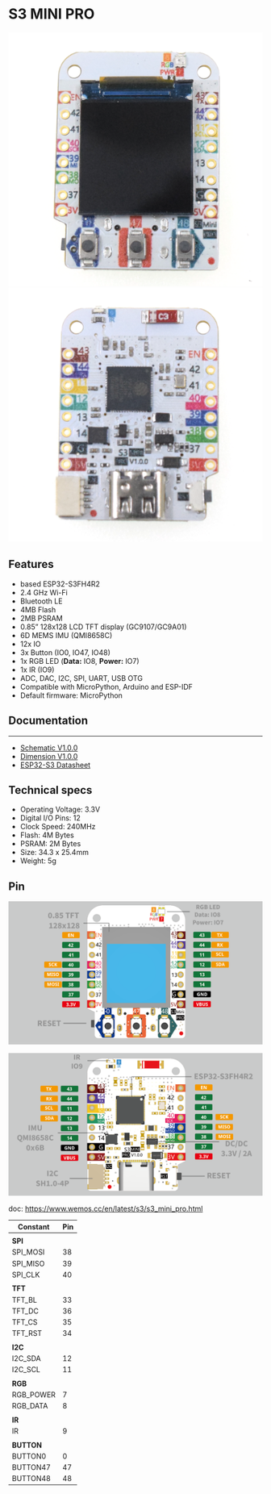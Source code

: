 # S3 MINI PRO

![](s3_mini_pro_v1.0.0_1_16x16.png) ![](s3_mini_pro_v1.0.0_2_16x16.png)

## Features

* based ESP32-S3FH4R2
* 2.4 GHz Wi-Fi
* Bluetooth LE
* 4MB Flash
* 2MB PSRAM
* 0.85” 128x128 LCD TFT display (GC9107/GC9A01)
* 6D MEMS IMU (QMI8658C)
* 12x IO
* 3x Button (IO0, IO47, IO48)
* 1x RGB LED (**Data:** IO8, **Power:** IO7)
* 1x IR (IO9)
* ADC, DAC, I2C, SPI, UART, USB OTG
* Compatible with MicroPython, Arduino and ESP-IDF
* Default firmware: MicroPython

## Documentation
----------------------

* [Schematic V1.0.0](sch_s3_mini_pro_v1.0.0.pdf)
* [Dimension V1.0.0](dim_s3_mini_pro_v1.0.0.pdf)
* [ESP32-S3 Datasheet](esp32-s3_datasheet_en.pdf)


## Technical specs

* Operating Voltage: 3.3V  
* Digital I/O Pins: 12
* Clock Speed:  240MHz
* Flash: 4M Bytes 
* PSRAM: 2M Bytes
* Size: 34.3 x 25.4mm
* Weight: 5g

## Pin

![](s3_mini_pro_v1.0.0_4_16x9.png)

![](s3_mini_pro_v1.0.0_5_16x9.png)

doc: https://www.wemos.cc/en/latest/s3/s3_mini_pro.html

| Constant  | Pin  |
|-----------|------|
|           |      |
| **SPI**   |      |
| SPI_MOSI  | 38   |
| SPI_MISO  | 39   |
| SPI_CLK   | 40   |
|           |      |
| **TFT**   |      |
| TFT_BL    | 33   |
| TFT_DC    | 36   |
| TFT_CS    | 35   |
| TFT_RST   | 34   |
|           |      |
| **I2C**   |      |
| I2C_SDA   | 12   |
| I2C_SCL   | 11   |
|           |      |
| **RGB**   |      |
| RGB_POWER | 7    |
| RGB_DATA  | 8    |
|           |      |
| **IR**    |      |
| IR        | 9    |
|           |      |
| **BUTTON**|      |
| BUTTON0   | 0    |
| BUTTON47  | 47   |
| BUTTON48  | 48   |






